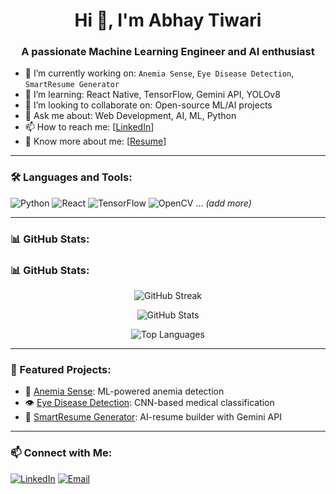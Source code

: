 <h1 align="center">Hi 👋, I'm Abhay Tiwari</h1>
<h3 align="center">A passionate Machine Learning Engineer and AI enthusiast</h3>

- 🔭 I’m currently working on: `Anemia Sense`, `Eye Disease Detection`, `SmartResume Generator`
- 🌱 I’m learning: React Native, TensorFlow, Gemini API, YOLOv8
- 👯 I’m looking to collaborate on: Open-source ML/AI projects
- 💬 Ask me about: Web Development, AI, ML, Python
- 📫 How to reach me: [[LinkedIn](https://www.linkedin.com/in/abhaytiwari30)]
- 📄 Know more about me: [[Resume](https://drive.google.com/file/d/1x1aV5M8_U96Lh98LMwbwX20yR1DjrKjV/view?usp=drive_link)]

---

### 🛠️ Languages and Tools:
![Python](https://img.shields.io/badge/Python-3670A0?style=for-the-badge&logo=python&logoColor=white)
![React](https://img.shields.io/badge/React-20232A?style=for-the-badge&logo=react&logoColor=61DAFB)
![TensorFlow](https://img.shields.io/badge/TensorFlow-FF6F00?style=for-the-badge&logo=TensorFlow&logoColor=white)
![OpenCV](https://img.shields.io/badge/OpenCV-27338e?style=for-the-badge&logo=opencv&logoColor=white)
... *(add more)*

---

### 📊 GitHub Stats:
### 📊 GitHub Stats:

<p align="center">
  <img src="https://github-readme-streak-stats.herokuapp.com/?user=Abhaytiwari303&theme=radical" alt="GitHub Streak" />
</p>

<p align="center">
  <img src="https://github-readme-stats.vercel.app/api?username=Abhaytiwari303&show_icons=true&theme=tokyonight&count_private=true" alt="GitHub Stats" />
</p>

<p align="center">
  <img src="https://github-readme-stats.vercel.app/api/top-langs/?username=Abhaytiwari303&layout=compact&theme=tokyonight" alt="Top Languages" />
</p>


---

### 🚀 Featured Projects:
- 🔬 [Anemia Sense](https://github.com/yourusername/anemia-sense): ML-powered anemia detection
- 👁️ [Eye Disease Detection](https://github.com/yourusername/eye-disease-detection): CNN-based medical classification
- 📄 [SmartResume Generator](https://github.com/yourusername/smartresume): AI-resume builder with Gemini API

---

### 📫 Connect with Me:
[![LinkedIn](https://img.shields.io/badge/LinkedIn-blue?logo=linkedin&style=for-the-badge)](https://www.linkedin.com/in/abhaytiwari30/)
[![Email](https://img.shields.io/badge/Email-D14836?style=for-the-badge&logo=gmail&logoColor=white)](mailto:at3032003@gmail.com)


